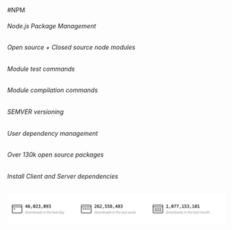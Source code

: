 #NPM
###### Node.js Package Management
###### Open source + Closed source node modules
###### Module test commands
###### Module compilation commands
###### SEMVER versioning
###### User dependency management
###### Over 130k open source packages
###### Install Client and Server dependencies

![Alt text](/img/npm-stats.png)

